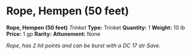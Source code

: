 # Rope, Hempen (50 feet)

**Rope, Hempen (50 feet)**
_Trinket_
**Type:** Trinket
**Quantity:** 1
**Weight:** 10 lb
**Price:** 1 gp
**Rarity:** 
**Attunement:** None

*Rope, has 2 hit points and can be burst with a DC 17 str Save.*
